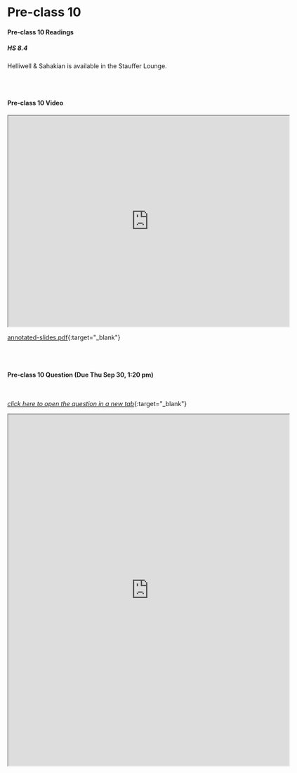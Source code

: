 # Pre-class 10

#### Pre-class 10 Readings

##### HS 8.4

Helliwell & Sahakian is available in the Stauffer Lounge.  

<br>
<br>

#### Pre-class 10 Video

<iframe src="https://drive.google.com/file/d/1kOz58LXMjYfIoX4DachU_1z8pvSu1OfS/preview" width="640" height="480" frameborder="20" marginheight="0" marginwidth="0">Loading…
</iframe>

[annotated-slides.pdf](https://drive.google.com/file/d/13ReqKKQVYx1-UzHHeKYA8u95J9EopSvt/view?usp=sharing){:target="_blank"}

<br>
<br>

#### Pre-class 10 Question (Due Thu Sep 30, 1:20 pm)

<br>

[*click here to open the question in a new tab*](https://forms.gle/4fk6ELVLCJgUWh7F6){:target="_blank"}

<iframe src="https://docs.google.com/forms/d/e/1FAIpQLScea08zR_aVTf7BsxeBb1Sko45jnTN7NGilapSqbUca2hwJNw/viewform?embedded=true" width="640" height="800" frameborder="20" marginheight="0" marginwidth="0">Loading…
</iframe>